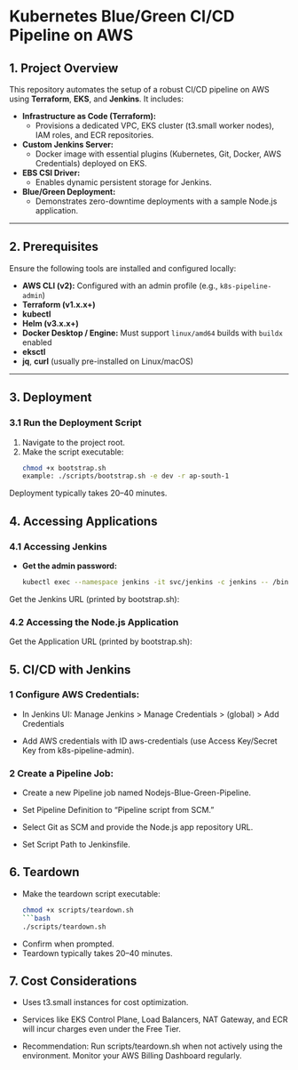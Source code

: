 # Kubernetes Blue/Green CI/CD Pipeline on AWS

## 1. Project Overview
This repository automates the setup of a robust CI/CD pipeline on AWS using **Terraform**, **EKS**, and **Jenkins**. It includes:

- **Infrastructure as Code (Terraform):**  
  - Provisions a dedicated VPC, EKS cluster (t3.small worker nodes), IAM roles, and ECR repositories.
- **Custom Jenkins Server:**  
  - Docker image with essential plugins (Kubernetes, Git, Docker, AWS Credentials) deployed on EKS.
- **EBS CSI Driver:**  
  - Enables dynamic persistent storage for Jenkins.
- **Blue/Green Deployment:**  
  - Demonstrates zero-downtime deployments with a sample Node.js application.

---

## 2. Prerequisites
Ensure the following tools are installed and configured locally:

- **AWS CLI (v2):** Configured with an admin profile (e.g., `k8s-pipeline-admin`)
- **Terraform (v1.x.x+)**
- **kubectl**
- **Helm (v3.x.x+)**
- **Docker Desktop / Engine:** Must support `linux/amd64` builds with `buildx` enabled
- **eksctl**
- **jq**, **curl** (usually pre-installed on Linux/macOS)

---

## 3. Deployment

### 3.1 Run the Deployment Script
1. Navigate to the project root.  
2. Make the script executable:
   ```bash
   chmod +x bootstrap.sh
   example: ./scripts/bootstrap.sh -e dev -r ap-south-1

Deployment typically takes 20–40 minutes.

## 4. Accessing Applications

### 4.1 Accessing Jenkins
- **Get the admin password:**
  ```bash
  kubectl exec --namespace jenkins -it svc/jenkins -c jenkins -- /bin/cat /run/secrets/additional/chart-admin-password && echo

 Get the Jenkins URL (printed by bootstrap.sh):

### 4.2 Accessing the Node.js Application

Get the Application URL (printed by bootstrap.sh):

## 5. CI/CD with Jenkins

### 1 Configure AWS Credentials:
-  In Jenkins UI: Manage Jenkins > Manage Credentials > (global) > Add Credentials

-  Add AWS credentials with ID aws-credentials (use Access Key/Secret Key from k8s-pipeline-admin).

### 2 Create a Pipeline Job:
- Create a new Pipeline job named Nodejs-Blue-Green-Pipeline.

- Set Pipeline Definition to “Pipeline script from SCM.”

- Select Git as SCM and provide the Node.js app repository URL.

- Set Script Path to Jenkinsfile.

## 6. Teardown
  - Make the teardown script executable:
    ```bash
    chmod +x scripts/teardown.sh 
    ```bash
    ./scripts/teardown.sh
  - Confirm when prompted.
  - Teardown typically takes 20–40 minutes.

## 7. Cost Considerations
  - Uses t3.small instances for cost optimization.

  - Services like EKS Control Plane, Load Balancers, NAT Gateway, and ECR will incur charges even under the Free Tier.

  - Recommendation: Run scripts/teardown.sh when not actively using the environment. Monitor your AWS Billing Dashboard regularly.
